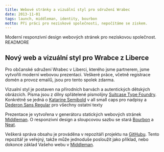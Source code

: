 ```yaml
---
title: Webové stránky a vizuální styl pro sdružení Wrabec
date: 2013-11-01
tags: launch, middleman, identity, bourbon
motto: Při práci pro neziskové společnosti, nepočítáme se ziskem.
---
```


Moderní responzivní design webových stránek pro neziskovou společnost.
READMORE

## Nový web a vizuální styl pro Wrabce z Liberce

Pro občanské sdružení Wrabec v Liberci, kterého jsme partnerem, jsme vytvořili moderní webovou prezentaci. Veškeré práce, včetně registrace domén a provoz emailů, jsou pro tento spolek zdarma.

Vizualní styl je postaven na přírodních barvách a autentických dětských obrázcích. Písma jsou z dílny spřátelené písmolijny [Suitcase Type Foundry](http://www.suitcasetype.com). Konkrétně se jedná o [Katarine Semibold](http://www.suitcasetype.com/katarine) v all small caps pro nadpisy a [Dederon Sans Regular](http://www.suitcasetype.com/dederon-sans) pro všechny ostatní texty

Prezentace je vytvořena v generátoru statických webových stránek [Middleman](http://middlemanapp.com). O responzivní design a sloupcovou sazbu se stará [Bourbon](http://bourbon.io/) a [Neat](http://neat.bourbon.io/).

Veškerá správa obsahu je prováděna v repozitáři projektu na [GitHubu](http://github.com/laststar/wrabec). Tento repozitář je veřejný, takže může jednoduše posloužit jako příklad, nebo dokonce základ Vašeho webu v [Middleman](http://middlemanapp.com).
